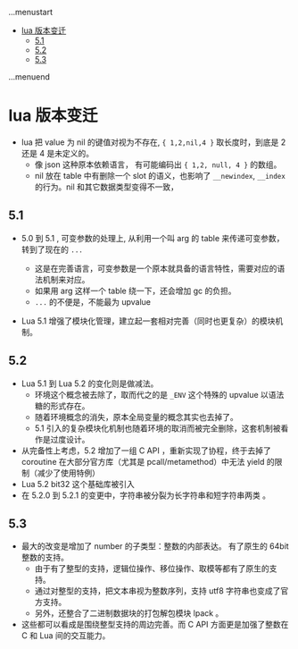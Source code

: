...menustart

- [lua 版本变迁](#eaaef1c8653afdf3b15044436e32bcc6)
    - [5.1](#43ff194f410f3e93a8680bef5ba51e50)
    - [5.2](#d3fc3e6e42d7ebd71ce2e5001c965277)
    - [5.3](#02e299f5ec237798b763a1565169ed12)

...menuend


<h2 id="eaaef1c8653afdf3b15044436e32bcc6"></h2>


# lua 版本变迁

- lua 把 value 为 nil 的键值对视为不存在, `{ 1,2,nil,4 }` 取长度时，到底是 2 还是 4 是未定义的。
    - 像 json 这种原本依赖语言， 有可能编码出 `{ 1,2, null, 4 }` 的数组。
    - nil 放在 table 中有删除一个 slot 的语义，也影响了 `__newindex`, `__index` 的行为。nil 和其它数据类型变得不一致，

<h2 id="43ff194f410f3e93a8680bef5ba51e50"></h2>


## 5.1

- 5.0 到 5.1 , 可变参数的处理上,  从利用一个叫 arg 的 table 来传递可变参数，转到了现在的 `...` 
    - 这是在完善语言，可变参数是一个原本就具备的语言特性，需要对应的语法机制来对应。
    - 如果用 arg 这样一个 table 绕一下，还会增加 gc 的负担。
    - `...` 的不便是，不能最为 upvalue

- Lua 5.1 增强了模块化管理，建立起一套相对完善（同时也更复杂）的模块机制。


<h2 id="d3fc3e6e42d7ebd71ce2e5001c965277"></h2>


## 5.2

- Lua 5.1 到 Lua 5.2 的变化则是做减法。 
    - 环境这个概念被去除了，取而代之的是 `_ENV` 这个特殊的 upvalue 以语法糖的形式存在。
    - 随着环境概念的消失，原本全局变量的概念其实也去掉了。
    - 5.1 引入的复杂模块化机制也随着环境的取消而被完全删除，这套机制被看作是过度设计。
- 从完备性上考虑，5.2 增加了一组 C API ，重新实现了协程，终于去掉了 coroutine 在大部分官方库（尤其是 pcall/metamethod）中无法 yield 的限制（减少了使用特例）
- Lua 5.2   bit32 这个基础库被引入
- 在 5.2.0 到 5.2.1 的变更中，字符串被分裂为长字符串和短字符串两类 。

<h2 id="02e299f5ec237798b763a1565169ed12"></h2>


## 5.3

- 最大的改变是增加了 number 的子类型：整数的内部表达。  有了原生的 64bit 整数的支持。
    - 由于有了整型的支持，逻辑位操作、移位操作、取模等都有了原生的支持。
    - 通过对整型的支持，把文本串视为整数序列，支持 utf8 字符串也变成了官方支持。
    - 另外，还整合了二进制数据块的打包解包模块 lpack 。
- 这些都可以看成是围绕整型支持的周边完善。而 C API 方面更是加强了整数在 C 和 Lua 间的交互能力。








